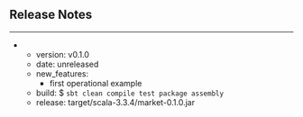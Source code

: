 ## Release Notes
---
- - version: v0.1.0
  - date: unreleased
  - new_features:
    - first operational example
  - build: $ `sbt clean compile test package assembly`
  - release: target/scala-3.3.4/market-0.1.0.jar


